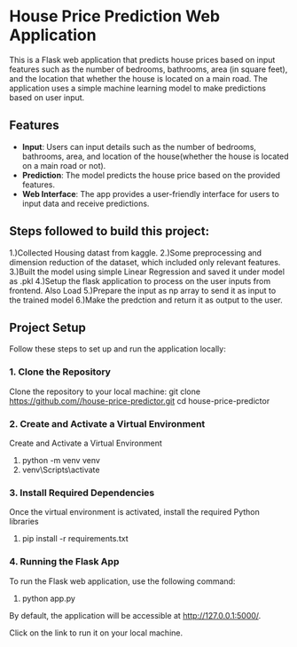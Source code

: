 
# House Price Prediction Web Application

This is a Flask web application that predicts house prices based on input features such as the number of bedrooms, bathrooms, area (in square feet), and the location that whether the house is located on a main road. The application uses a simple machine learning model to make predictions based on user input.

## Features
- **Input**: Users can input details such as the number of bedrooms, bathrooms, area, and location of the house(whether the house is located on a main road or not).
- **Prediction**: The model predicts the house price based on the provided features.
- **Web Interface**: The app provides a  user-friendly interface for users to input data and receive predictions.


## Steps followed to build this project:
1.)Collected Housing datast from kaggle.
2.)Some preprocessing and dimension reduction of the dataset, which included only relevant features.
3.)Built the model using simple Linear Regression and saved it under model as .pkl 
4.)Setup the flask application to process on the user inputs from frontend. Also Load
5.)Prepare the input as np array to send it as input to the trained model
6.)Make the predction and return it as output to the user.



## Project Setup

Follow these steps to set up and run the application locally:

### 1. Clone the Repository
Clone the repository to your local machine:
git clone https://github.com//house-price-predictor.git
cd house-price-predictor


### 2. Create and Activate a Virtual Environment
Create and Activate a Virtual Environment
1. python -m venv venv
2. venv\Scripts\activate

### 3. Install Required Dependencies
Once the virtual environment is activated, install the required Python libraries
1. pip install -r requirements.txt


### 4. Running the Flask App
To run the Flask web application, use the following command:
1. python app.py

By default, the application will be accessible at http://127.0.0.1:5000/.

Click on the link to run it on your local machine.
